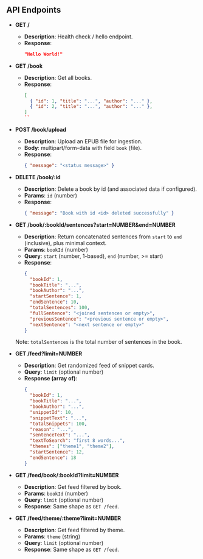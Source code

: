 

## API Endpoints

- **GET /**
  - **Description**: Health check / hello endpoint.
  - **Response**:
    ```json
    "Hello World!"
    ```

- **GET /book**
  - **Description**: Get all books.
  - **Response**:
    ```json
    [
      { "id": 1, "title": "...", "author": "..." },
      { "id": 2, "title": "...", "author": "..." },
    ]
    ``

- **POST /book/upload**
  - **Description**: Upload an EPUB file for ingestion.
  - **Body**: multipart/form-data with field `book` (file).
  - **Response**:
    ```json
    { "message": "<status message>" }
    ```

- **DELETE /book/:id**
  - **Description**: Delete a book by id (and associated data if configured).
  - **Params**: `id` (number)
  - **Response**:
    ```json
    { "message": "Book with id <id> deleted successfully" }
    ```

- **GET /book/:bookId/sentences?start=NUMBER&end=NUMBER**
  - **Description**: Return concatenated sentences from `start` to `end` (inclusive), plus minimal context.
  - **Params**: `bookId` (number)
  - **Query**: `start` (number, 1-based), `end` (number, >= start)
  - **Response**:
    ```json
    {
      "bookId": 1,
      "bookTitle": "...",
      "bookAuthor": "...",
      "startSentence": 1,
      "endSentence": 10,
      "totalSentences": 100,
      "fullSentence": "<joined sentences or empty>",
      "previousSentence": "<previous sentence or empty>",
      "nextSentence": "<next sentence or empty>"
    }
    ```
  Note: `totalSentences` is the total number of sentences in the book.

- **GET /feed?limit=NUMBER**
  - **Description**: Get randomized feed of snippet cards.
  - **Query**: `limit` (optional number)
  - **Response (array of)**:
    ```json
    {
      "bookId": 1,
      "bookTitle": "...",
      "bookAuthor": "...",
      "snippetId": 10,
      "snippetText": "...",
      "totalSnippets": 100,
      "reason": "...",
      "sentenceText": "...",
      "textToSearch": "first 8 words...",
      "themes": ["theme1", "theme2"],
      "startSentence": 12,
      "endSentence": 18
    }
    ```

- **GET /feed/book/:bookId?limit=NUMBER**
  - **Description**: Get feed filtered by book.
  - **Params**: `bookId` (number)
  - **Query**: `limit` (optional number)
  - **Response**: Same shape as `GET /feed`.

- **GET /feed/theme/:theme?limit=NUMBER**
  - **Description**: Get feed filtered by theme.
  - **Params**: `theme` (string)
  - **Query**: `limit` (optional number)
  - **Response**: Same shape as `GET /feed`.
